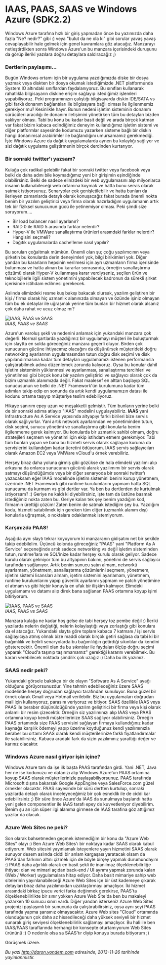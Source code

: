 # IAAS, PAAS, SAAS ve Windows Azure (SDK2.2)
Windows Azure tarafına hızlı bir giriş yapmadan önce bu yazımızda daha
fazla "Ne? nedir?" gibi :) veya "bulut da ne ola ki" gibi sorular yavaş
yavaş cevaplayabilir hale gelmek için genel kavramlara göz atacağız.
Manzarayı netleştirdikten sonra Windows Azure'un bu manzara içerisindeki
duruşunu da görüp ileriki yazılara doğru detaylara saldıracağız ;)

### Dertlerin paylaşımı...

Bugün Windows ortamı için bir uygulama yazdığımızda diske bir dosya
yazmak veya diskten bir dosya okumak istediğimizde .NET platformunda
System.IO altındaki sınıflardan faydalanıyoruz. Bu sınıfları kullanarak
rahatlıkla bilgisayarın diskine erişim sağlayıp istediğimiz işlemleri
yapabiliyoruz. Peki programınızın çalıştığı bilgisayarda diskin IDE/SATA
vs gibi farklı donanım bağlantıları ile bilgisayara bağlı olması ile
ilgilenmemiz gerekiyor mu? Kesinlikle hayır. Bunun nedeni işletim
sisteminin donanım sürücüleri aracılığı ile donanım iletişimini
yönetirken tüm bu detayları bizden saklıyor olması. Tabi bu konu bu
kadar basit değil ve arada birçok katman var fakat bizim kabaca
edindiğimiz deneyim kullandığımız işletim sistemi ve diğer platformlar
sayesinde kodumuzu yazarken sisteme bağlı bir diskin hangi donanımsal
arabirimler ile bağlandığını umursamamız gerekmediği. İşte Windows Azure
da dağıtık uygulamalarda aynen bu kolaylığı sağlıyor ve sizi dağıtık
uygulama geliştirmenin birçok derdinden kurtarıyor.

### Bir sonraki twitter'ı yazsam?

Kulağa çok radikal gelebilir fakat bir sonraki twitter veya facebook
veya belki de daha adını bile koymadığımız yeni bir girişimin
eşindiğinde olabilirsiniz. Belki de sadece elinizdeki bir web
uygulamasını alıp milyonlarca insanın kullanabileceği web ortamına
koymak ve hatta bunu servis olarak satmak istiyorsunuz. Senaryolar çok
genişletilebilir ve hatta bunları da ilerleyen zamanlarda detaylı olarak
konuşacağız fakat burada önemli nokta benim bir yazılım geliştirici veya
firma olarak hazırladığım uygulamanın artık tek bir fiziksel sunucunun
gücü ile yetinemiyor olması. Peki şimdi size soruyorum....

-   Bir load balancer nasıl ayarlanır?
-   RAID 0 ile RAID 5 arasında farklar nelerdir?
-   Hyper-V ile VMWare sanallaştırma ürünleri arasındaki farklar
    nelerdir? Hangisini seçmeli?
-   Dağıtık uygulamalarda cache'leme nasıl yapılır?

Bu soruları çoğaltmak mümkün. Önemli olan şu; çoğu yazılımcının veya
şirketin bu konularda derin deneyimleri yok, bilgi birikimleri yok.
Diğer yandan bu kararların hepsinin verilmesi için ayrı uzmanların firma
içerisinde bulunması ve hatta alınan bu kararlar sonrasında, örneğin
sanallaştırma çözümü olarak Hyper-V kullanmaya karar verdiyseniz,
seçilen ürün ve teknolojilerle ilgili sistem yönetimini yapabilecek
kadronun da sürekli şirket içerisinde istihdam edilmesi gerekecek.

Aslında elimizdeki resme kuş bakışı bakacak olursak, yazılım geliştiren
bir kişi / firma olarak hiç uzmanlık alanınızda olmayan ve özünde işiniz
olmayan tüm bu ek detaylar ile uğraşmak yerine tüm bunları bir hizmet
olarak alsanız çok daha rahat ve ucuz olmaz mı?

![IAAS, PAAS ve
SAAS](media/IAAS_PAAS_SAAS_ve_Windows_Azure_SDK2_2/azure_1.png)\
*IAAS, PAAS ve SAAS*

Azure'un varoluş şekli ve nedenini anlamak için yukarıdaki manzara çok
değerli. Normal şartlarda yazdığımız bir uygulamayı müşteri ile
buluşturmak için slaytta en solda göreceğiniz manzara geçerli oluyor.
Birden çok sunucunun gücüne ihtiyacımız olacağını da düşünürsek
müşterideki doğru networking ayarlarının uygulamasından tutun doğru disk
seçimi ve disk yapılandırmasına kadar tüm detayları uygulamamızı istenen
performansla çalıştırabilmek adına düzenlemek zorunda kalıyoruz. Oysa bu
konular dahil işletim sisteminin yüklenmesi ve ayarlanması,
sanallaştırma tercihleri ve yönetilmesi gibi birçok konu bir yazılım
geliştirici ve sağlayıcı olarak çok da bizim uzmanlık alanımızda değil.
Fakat maalesef en alttan başlayıp SQL sunucusunun ve belki de .NET
Framework'ün kurulumuna kadar tüm adımları takip edip en sonunda da
artık kendi uygulamamızın datası ile kodunu ortama taşıyıp müşteriye
teslim edebiliyoruz.

Hikaye sanırım epey uzun ve meşakketli gelmiştir. Tüm bunların yerine
belki de bir sonraki adıma atlayıp "IAAS" modelini uygulayabiliriz.
**IAAS** yani Infrastructure As A Service yapısında altyapıyı farklı
birileri bize servis olarak sağlıyorlar. Yani artık network ayarlarından
ve yönetiminden tutun, disk seçimi, sunucu yönetimi ve sanallaştırma
gibi konularla benim ilgilenmeme gerek kalmıyor. Bu konularda bir
uzmanlık sahibi olmam, doğru stratejileri seçmem ve yönetimi için ekip
istihdam etmem gerekmiyor. Tabi tüm bunları yapan ve bana bu hizmeti
servis olarak sağlayan kuruma da servislerini kullandığım kadar ücretini
ödüyorum. IAAS servis sağlayıcıları olarak Amazon EC2 veya VMWare
vCloud'u örnek verebiliriz.

Herşey biraz daha yoluna girmiş gibi gözükse de hala elimdeki yazılımı
alıp arkasına da onlarca sunucunun gücünü alarak yazılımımı bir servis
olarak satmayı düşündüğümde veya bir diğer senaryoda bir sonraki
twitter'ı yazacaksam eğer IAAS modelinde işletim sistemini benim kurup
yönetmem, üzerinde .NET Framework gibi runtime kurulumlarını yapmam
hatta SQL sunucumu da kurmam vs gibi dertler var. Ya ben bu dertlerden
de kurtulmak istiyorsam? :) Geriye ne kaldı ki diyebilirsiniz, işte tam
da üstüne basmak istediğimiz nokta zaten bu. Geriye kalan tek şey benim
yazdığım kod, firmamın ürettiği çözüm! Zaten benim de satmak istediğim
şey bu. Yazdığım kodu, hizmeti satabilmek için gereken tüm diğer
(uzmanlık alanım dışı) konularla uğraşmak, o noktalara odaklanmak
istemiyorum.

### Karşınızda PAAS!

Aşağıda aynı slaytı tekrar koyuyorum ki manzaranın gidişatını net bir
şekilde takip edebilelim. Üçüncü kolonda göreceğiniz "PAAS" yani
"Platform As A Service" seçeneğinde artık sadece networking vs değil
işletim sisteminden tutun, runtime'lara ve SQL'inize kadar herşey kurulu
olarak geliyor. Sadece kurulu olarak gelmiyor tüm bu altyapının bakımı,
yönetimi de servis sağlayıcı tarafından sağlanıyor. Artık benim sunucu
satın almam, networkü ayarlamam, yönetmem, sanallaştırma çözümlerini
seçmem, yönetmem, işletim sistemi lisansları almam, işetim sistemini
ayarlamam, yönetmem, runtime kurulumlarını yapıp güvenlik ayarlarını
yapmam ve patch yönetimine el atmam vs gibi hiçbir konuyla en ufak bir
ilişkim kalmıyor. Elimdeki uygulamamı ve datamı alıp direk bana sağlanan
PAAS ortamına koyup işimi bitiriyorum.

![IAAS, PAAS ve
SAAS](media/IAAS_PAAS_SAAS_ve_Windows_Azure_SDK2_2/azure_1.png)\
*IAAS, PAAS ve SAAS*

Manzara kulağa ne kadar hoş gelse de tabi herşey toz pembe değil :)
İleriki yazılarda nelerin değiştiği, nelerin kolaylaştığı veya
zorlaştığı gibi konulara da el atacağız. Yukarıdaki slayta göre toplam
kabaca 7 katmanı / işi servis sağlayıcıya atmış olmak bize maddi olarak
birçok getiri sağlasa da tabi ki bir bağımlılık ve belirli senaryolarda
bu bağımlılığın getirdiği sıkıntılar da kendini gösterecektir. Önemli
olan da bu sıkıntılar ile faydaları ölçüp doğru seçimi yaparak "Cloud'a
taşınıp taşınmamamız" gerektiği kararını verebilmek. Bu kararı
verebilecek noktada şimdilik çok uzağız :) Daha bu ilk yazımız.

### SAAS nedir peki?

Yukarıdaki görsele baktıkça bir de olayın "Software As A Service" ayağı
olduğunu görüyorsunuzdur. Yine tahmin edebileceğiniz üzere SAAS
modelinde herşey doğrudan sağlayıcı tarafından sunuluyor. Buna güzel bir
örnek olarak Gmail veya Hotmail verilebilir. Biz bu uygulamaları
doğrudan mail için kullanıyoruz, parasını veriyoruz ve bitiyor. SAAS
özellikle IAAS veya PAAS ile beraber düşünüldüğünde yazılım geliştirici
bir firma veya kişi olarak anlamlı bir resim çizecektir. Örneğin siz
yazılımınızı alıp IAAS veya PAAS ortamına koyup kendi müşterilerinize
SAAS sağlıyor olabilirsiniz. Örneğin PAAS ortamında size PAAS servisini
sağlayan firmaya kullandığınız kadar kaynağa karşılık ödemeyi yapıp
üzerine koyduğunuz kendi yazılımınızla beraber bu ortamı SAAS olarak
kendi müşterilerinize farklı fiyatlandırmalar ile satabilirsiniz. Kabaca
aradaki fark da sizin yazılımınız yarattığı değer ve karınız olacaktır.

### Windows Azure nasıl giriyor işin içine?

Windows Azure tam da işe ilk başta PAAS tarafından girdi. Yani .NET,
Java her ne ise kodunuzu ve datanızı alıp Windows Azure'un PAAS ortamına
koyup SAAS olarak müşterilerinizle paylaşabiliyorsunuz. PAAS tarafında
Microsoft dışına bakarsak Google AppEngine veya SalesForce.com güzel
örnekler olacaktır. PAAS sayesinde bir sürü dertten kurtulup, sonraki
yazılarda detaylı olarak inceleyeceğimiz bir çok esneklik ile de ciddi
kar edebilirsiniz ;) Bir süre önce Azure'da IAAS da sunulmaya başlandı
hatta yeni gelen componentler ile IAAS tarafı epey de kuvvetleniyor
diyebilirim. Benim şu an için süper ilgi alanıma girmese de IAAS
tarafına göz attığımız yazılar da olacak.

### Azure Web Sites ne peki?

Son olarak bahsetmeden geçmek istemediğim bir konu da "Azure Web Sites"
olayı :) Ben Azure Web Sites'ı bir noktaya kadar SAAS olarak kabul
ediyorum. Web sitesini yayınlamak isteyenlere yayın hizmetini SAAS
olarak sunuyor desem aslında ciddi bir anlam kargaşası yaratacak olsam
da PAAS'dan farkının altını çizmek için de böyle birşey yapmak
durumundayım :) PAAS daha ağırlıklı olarak en basit şekli ile inanılmaz
ölçeklenebilirliğe ihtiyacı olan ve mimari açıdan back-end / UI ayrımı
yapmak zorunda kalan (Web / Worker) uygulamalara hitap ediyor. Daha
basit mimariye sahip web sitelerinin yayınlanabileceği Azure Web Sites
içe bir üst kademeye çıkarak detayları biraz daha yazılımcıdan
uzaklaştırmayı amaçlıyor. İki hizmet arasındaki birkaç ipucu verici
farka değinmek gerekirse, PAAS'ta ölçeklenebilirlikte bir sınır yokken
Azure Web Site'da ben bu makaleyi yazarken 10 sunucu sınırı vardı. Diğer
yandan isterseniz Azure Web Sites projenizi paylaşımlı bir sunucuda da
çalıştırabilirsiniz, oysa aynı şeyi PAAS tarafında yapma şansınız
olmayacaktır. Azure Web sites "Cloud" ortamında olunduğunun çok daha az
hissedileceği daha yüksek seviyeli bir hizmet sunarak giriş seviyesi
ölçeklenebilirlik sağlamayı amaçlıyor. Bu hali ile ben IAAS/PAAS
taraflarında herhangi bir konsepte oturtamıyorum Web Sites ürününü :) O
nedenle olsa sa SAAS'tır diyip konuyu burada bitiyorum ;)

Görüşmek üzere.



*Bu yazi http://daron.yondem.com adresinde, 2013-11-26 tarihinde yayinlanmistir.*
